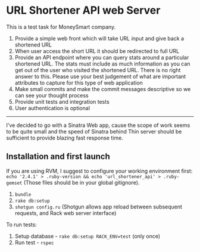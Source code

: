 # URL Shortener API web Server

This is a test task for MoneySmart company.

1. Provide a simple web front which will take URL input and give back a shortened URL
2. When user access the short URL it should be redirected to full URL
3. Provide an API endpoint where you can query stats around a particular shortened URL. The stats must include as much information as you can get out of the user who visited the shortened URL.  There is no right answer to this.   Please use your best judgement of what are important attributes to capture for this type of web application
4. Make small commits and make the commit messages descriptive so we can see your thought process
5. Provide unit tests and integration tests
6. User authentication is optional

-----------------------

I've decided to go with a Sinatra Web app, cause the scope of work seems to be quite small and the speed of Sinatra behind Thin server should be sufficient to provide blazing fast response time.

## Installation and first launch

If you are using RVM, I suggest to configure your working environment first: `echo '2.4.1' > .ruby-version && echo 'url_shortener_api' > .ruby-gemset` (Those files should be in your global gitignore).

1. `bundle`
1. `rake db:setup`
1. `shotgun config.ru` (Shotgun allows app reload between subsequent requests, and Rack web server interface)

To run tests:

1. Setup database - `rake db:setup RACK_ENV=test` (only once)
1. Run test - `rspec`
